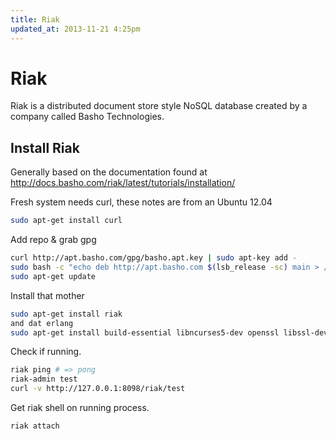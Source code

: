 ```yaml
---
title: Riak
updated_at: 2013-11-21 4:25pm
---
```


# Riak

Riak is a distributed document store style NoSQL database created by a company called Basho Technologies. 

## Install Riak

Generally based on the documentation found at http://docs.basho.com/riak/latest/tutorials/installation/

Fresh system needs curl, these notes are from an Ubuntu 12.04

```bash
sudo apt-get install curl
```

Add repo &  grab gpg

```bash
curl http://apt.basho.com/gpg/basho.apt.key | sudo apt-key add -
sudo bash -c "echo deb http://apt.basho.com $(lsb_release -sc) main > /etc/apt/sources.list.d/basho.list"
sudo apt-get update
```

Install that mother

```bash
sudo apt-get install riak
and dat erlang
sudo apt-get install build-essential libncurses5-dev openssl libssl-dev fop xsltproc unixodbc-dev
```

Check if running.

```bash
riak ping # => pong
riak-admin test
curl -v http://127.0.0.1:8098/riak/test
```

Get riak shell on running process.

```bash
riak attach
```

